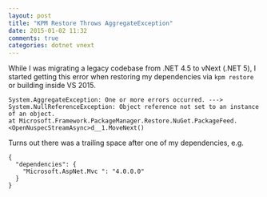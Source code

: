 ```yaml
---
layout: post
title: "KPM Restore Throws AggregateException"
date: 2015-01-02 11:32
comments: true
categories: dotnet vnext
---
```


While I was migrating a legacy codebase from .NET 4.5 to vNext (.NET 5), I started getting this error when restoring my dependencies via `kpm restore` or building inside VS 2015.

    System.AggregateException: One or more errors occurred. ---> System.NullReferenceException: Object reference not set to an instance of an object. 
    at Microsoft.Framework.PackageManager.Restore.NuGet.PackageFeed.<OpenNuspecStreamAsync>d__1.MoveNext()
    
    
Turns out there was a trailing space after one of my dependencies, e.g. 

    {
      "dependencies": {
        "Microsoft.AspNet.Mvc ": "4.0.0.0"
      }
    }
